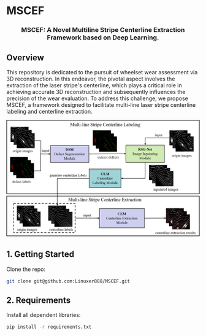 # MSCEF

<p align="center">
    <h3 align="center">MSCEF: A Novel Multiline Stripe Centerline Extraction Framework based on Deep Learning.</h3>
</p>


## Overview

This repository is dedicated to the pursuit of wheelset wear assessment via 3D reconstruction. In this endeavor, the pivotal aspect involves the extraction of the laser stripe's centerline, which plays a critical role in achieving accurate 3D reconstruction and subsequently influences the precision of the wear evaluation. To address this challenge, we propose MSCEF, a framework designed to facilitate multi-line laser stripe centerline labeling and centerline extraction.

![MSCEF](./images/MSCEF.png)





## 1. Getting Started

Clone the repo:

```bash
git clone git@github.com:Linuxer888/MSCEF.git
```

## 2. Requirements

Install all dependent libraries:

```bash
pip install -r requirements.txt
```
